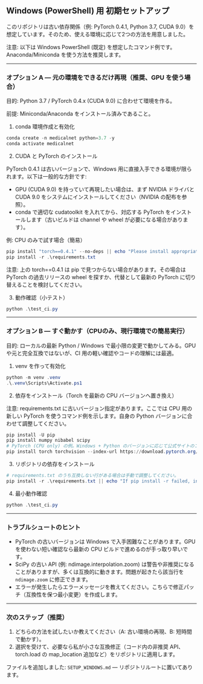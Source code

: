 ## Windows (PowerShell) 用 初期セットアップ

このリポジトリは古い依存関係（例: PyTorch 0.4.1, Python 3.7, CUDA 9.0）を想定しています。そのため、使える環境に応じて2つの方法を用意しました。

注意: 以下は Windows PowerShell (既定) を想定したコマンド例です。Anaconda/Miniconda を使う方法を推奨します。

---

### オプション A — 元の環境をできるだけ再現（推奨、GPU を使う場合）

目的: Python 3.7 / PyTorch 0.4.x (CUDA 9.0) に合わせて環境を作る。

前提: Miniconda/Anaconda をインストール済みであること。

1) conda 環境作成と有効化

```powershell
conda create -n medicalnet python=3.7 -y
conda activate medicalnet
```

2) CUDA と PyTorch のインストール

PyTorch 0.4.1 は古いバージョンで、Windows 用に直接入手できる環境が限られます。以下は一般的な方針です:

- GPU (CUDA 9.0) を持っていて再現したい場合は、まず NVIDIA ドライバと CUDA 9.0 をシステムにインストールしてください（NVIDIA の配布を参照）。
- conda で適切な cudatoolkit を入れてから、対応する PyTorch をインストールします（古いビルドは channel や wheel が必要になる場合があります）。

例: CPU のみで試す場合（簡易）

```powershell
pip install "torch==0.4.1" --no-deps || echo "Please install appropriate PyTorch wheel manually for Windows 0.4.1"
pip install -r .\requirements.txt
```

注意: 上の torch==0.4.1 は pip で見つからない場合があります。その場合は PyTorch の過去リリースの wheel を探すか、代替として最新の PyTorch に切り替えることを検討してください。

3) 動作確認（小テスト）

```powershell
python .\test_ci.py
```

---

### オプション B — すぐ動かす（CPUのみ、現行環境での簡易実行）

目的: ローカルの最新 Python / Windows で最小限の変更で動かしてみる。GPU や元と完全互換ではないが、CI 用の軽い確認やコードの理解には最適。

1) venv を作って有効化

```powershell
python -m venv .venv
.\.venv\Scripts\Activate.ps1
```

2) 依存をインストール（Torch を最新の CPU バージョンへ置き換え）

注意: requirements.txt に古いバージョン指定があります。ここでは CPU 用の新しい PyTorch を使うコマンド例を示します。自身の Python バージョンに合わせて調整してください。

```powershell
pip install -U pip
pip install numpy nibabel scipy
# PyTorch (CPU only) の例。Windows + Python のバージョンに応じて公式サイトのコマンドを使ってください。
pip install torch torchvision --index-url https://download.pytorch.org/whl/cpu
```

3) リポジトリの依存をインストール

```powershell
# requirements.txt のうち互換しない行がある場合は手動で調整してください。
pip install -r .\requirements.txt || echo "If pip install -r failed, install required packages manually (numpy, nibabel, scipy, torch)"
```

4) 最小動作確認

```powershell
python .\test_ci.py
```

---

### トラブルシュートのヒント

- PyTorch の古いバージョンは Windows で入手困難なことがあります。GPU を使わない短い確認なら最新の CPU ビルドで進めるのが手っ取り早いです。
- SciPy の古い API (例: ndimage.interpolation.zoom) は警告や非推奨になることがありますが、多くは互換的に動きます。問題が起きたら該当行を `ndimage.zoom` に修正できます。
- エラーが発生したらエラーメッセージを教えてください。こちらで修正パッチ（互換性を保つ最小変更）を作成します。

---

### 次のステップ（推奨）

1. どちらの方法を試したいか教えてください（A: 古い環境の再現、B: 短時間で動かす）。
2. 選択を受けて、必要なら私が小さな互換修正（コード内の非推奨 API、torch.load の map_location 追加など）をリポジトリに適用します。

ファイルを追加しました: `SETUP_WINDOWS.md` — リポジトリルートに置いてあります。
